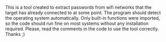 This is a tool created to extract passwords from wifi networks that the target has already connected to at some point. 
The program should detect the operating system automatically. 
Only built-in functions were imported, so the code should run fine on most systems without any installation required.
Please, read the comments in the code to use the tool correctly. Thanks ;)
